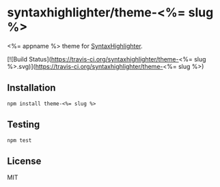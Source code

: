 # syntaxhighlighter/theme-<%= slug %>

<%= appname %> theme for [SyntaxHighlighter](https://github.com/syntaxhighlighter).

[![Build Status](https://travis-ci.org/syntaxhighlighter/theme-<%= slug %>.svg)](https://travis-ci.org/syntaxhighlighter/theme-<%= slug %>)

## Installation

    npm install theme-<%= slug %>

## Testing

    npm test

## License

MIT
